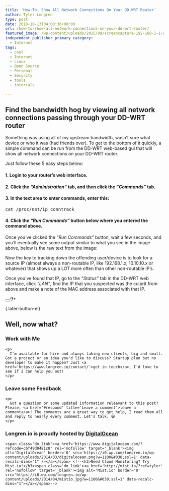 ```yaml
---
title: 'How-To: Show All Network Connections On Your DD-WRT Router'
author: Tyler Longren
type: post
date: 2018-10-13T04:00:36+00:00
url: /how-to-show-all-network-connections-on-your-dd-wrt-router/
featured_image: /wp-content/uploads/2015/09/screencapture-192-168-1-1-apply-cgi-14420106888013.png
independent_publisher_primary_category:
  - Internet
tags:
  - cool
  - Internet
  - Linux
  - Open Source
  - Personal
  - Security
  - tools
  - tutorials

---
```

## Find the bandwidth hog by viewing all network connections passing through your DD-WRT router

Something was using all of my upstream bandwidth, wasn&#8217;t sure what device or who it was (had friends over). To get to the bottom of it quickly, a simple command can be run from the DD-WRT web-based gui that will show all network connections on your DD-WRT router.

Just follow these 5 easy steps below:

#### 1. Login to your router&#8217;s web interface.

#### 2. Click the _&#8220;Administration&#8221;_ tab, and then click the _&#8220;Commands&#8221;_ tab.

#### 3. In the text area to enter commands, enter this:

<pre class="EnlighterJSRAW" data-enlighter-language="shell" data-enlighter-theme="" data-enlighter-highlight="" data-enlighter-linenumbers="" data-enlighter-lineoffset="" data-enlighter-title="" data-enlighter-group="">cat /proc/net/ip_conntrack</pre>

#### 4. Click the _&#8220;Run Commands&#8221;_ button below where you entered the command above.

Once you&#8217;ve clicked the _&#8220;Run Commands&#8221;_ button, wait a few seconds, and you&#8217;ll eventually see some output similar to what you see in the image above, below is the raw text from the image:  


Now the key to tracking down the offending user/device is to look for a source IP (almost always a non-routable IP, like 192.168.1.x, 10.10.10.x or whatever) that shows up a LOT more often than other non-routable IP&#8217;s.

Once you&#8217;ve found that IP, go to the _&#8220;Status&#8221;_ tab in the DD-WRT web interface, click _&#8220;LAN&#8221;_, find the IP that you suspected was the culprit from above and make a note of the MAC address associated with that IP.



<div class="wpulike wpulike-default " >
  <div class="wp_ulike_general_class wp_ulike_is_liked">
    <button type="button"
					aria-label="Like Button"
					data-ulike-id="8145"
					data-ulike-nonce="bc7d1af716"
					data-ulike-type="likeThis"
					data-ulike-template="wpulike-default"
					data-ulike-display-likers="0"
					data-ulike-disable-pophover="0"
					class="wp_ulike_btn wp_ulike_put_image image-unlike wp_ulike_btn_is_active wp_likethis_8145"></button><span class="count-box">9+</span>
  </div>
</div>

[][1]{.later-button-el}

<div class='what-next'>
  <h2>
    Well, now what?
  </h2>
  
  <div class='hire'>
    <h3>
      Work with Me
    </h3>
    
    <p>
      I'm available for hire and always taking new clients, big and small. Got a project or an idea you'd like to discuss? Startup plan but no developer to make it happen? Just <a href='https://www.longren.io/contact/'>get in touch</a>, I'd love to see if I can help you out!
    </p>
  </div>
  
  <div class='hire'>
    <h3>
      Leave some Feedback
    </h3>
    
    <p>
      Got a question or some updated information releavant to this post? Please, <a href='#respond' title='Leave a comment'>leave a comment</a>! The comments are a great way to get help, I read them all and reply to nearly every comment. Let's talk. 😀
    </p>
  </div>
  
  <div class='now-what-bottom-ad'>
    <h3>
      Longren.io is proudly hosted by <a href='https://www.digitalocean.com/?refcode=cbf49d0481c8'>DigitalOcean</a>
    </h3>
    
    <span class='do_link'><a href='https://www.digitalocean.com/?refcode=cbf49d0481c8' rel='nofollow' target='_blank'><img alt='DigitalOcean' border='0' src='https://i0.wp.com/longren.io/wp-content/uploads/2014/03/digitalocean.png?w=1100&#038;ssl=1' data-recalc-dims="1" /></a></span> <!--<h3>Need Cloud Monitoring? Try Mist.io!</h3><span class='do_link'><a href='http://mist.io/?ref=tyler' rel='nofollow' target='_blank'><img alt='Mist.io' border='0' src='https://i0.wp.com/longren.io/wp-content/uploads/2014/04/mistio.jpg?w=1100&#038;ssl=1' data-recalc-dims="1"></a></span>-->
  </div>
</div>

 [1]: #